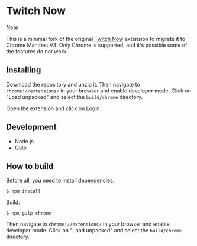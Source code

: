 # Twitch Now

> [!NOTE]
> This is a minimal fork of the original [Twitch Now](https://github.com/twitchnow/twitchnow) extension to migrate it to Chrome Manifest V3. Only Chrome is supported, and it's possible some of the features do not work.

## Installing

Download the repository and unzip it. Then navigate to `chrome://extensions/` in your browser and enable developer mode. Click on "Load unpacked" and select the `build/chrome` directory.

Open the extension and click on Login.

## Development

* Node.js
* Gulp

## How to build

Before all, you need to install dependencies:
```
$ npm install
```

Build:
```
$ npx gulp chrome
```

Then navigate to `chrome://extensions/` in your browser and enable developer mode. Click on "Load unpacked" and select the `build/chrome` directory.